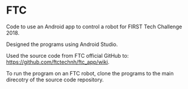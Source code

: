 # FTC
Code to use an Android app to control a robot for FIRST Tech Challenge 2018. 

Designed the programs using Android Studio. 

Used the source code from FTC official GitHub to: https://github.com/ftctechnh/ftc_app/wiki. 

To run the program on an FTC robot, clone the programs to the main direcotry of the source code repository. 
